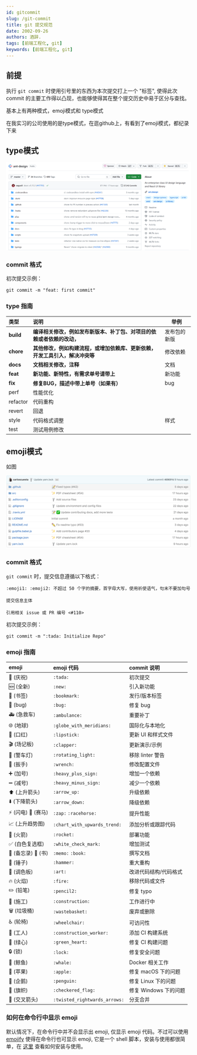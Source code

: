 ```yaml
---
id: gitcommit
slug: /git-commit
title: git 提交规范
date: 2002-09-26
authors: 酒辞.
tags: [前端工程化, git]
keywords: [前端工程化, git]
---
```


## 前提

执行 `git commit` 时使用引号里的东西为本次提交打上一个 "标签", 使得此次 commit 的主要工作得以凸现，也能够使得其在整个提交历史中易于区分与查找。

基本上有两种模式，emoji模式和 type模式

在我实习的公司使用的是type模式，在逛github上，有看到了emoji模式，都纪录下来


## type模式

![image-20240310152611105](git提交规范.assets/image-20240310152611105.png)



### commit 格式

初次提交示例：

```
git commit -m "feat: first commit"
```



### type 指南

| 类型      | 说明                                                         | 举例         |
| :-------- | :----------------------------------------------------------- | ------------ |
| **build** | **编译相关修改，例如发布新版本、补丁包、对项目的依赖或者依赖的改动，** | 发布包的新版 |
| **chore** | **其他修改，例如构建流程，或增加依赖库、更新依赖，开发工具引入，解决冲突等** | 修改依赖     |
| **docs**  | **文档相关修改，注释**                                       | 文档         |
| **feat**  | **新功能、新特性，有需求单号请带上**                         | 新功能       |
| **fix**   | **修复BUG，描述中带上单号（如果有）**                    | bug          |
| perf      | 性能优化                                                     |              |
| refactor  | 代码重构                                                     |              |
| revert    | 回退                                                         |              |
| style     | 代码格式调整                                                 | 样式         |
| test      | 测试用例修改                                                 |              |


## emoji模式

如图

![image-20240310150220322](git提交规范.assets/snapshot.png)



### commit 格式

`git commit` 时，提交信息遵循以下格式：

```
:emoji1: :emoji2: 不超过 50 个字的摘要，首字母大写，使用祈使语气，句末不要加句号

提交信息主体

引用相关 issue 或 PR 编号 <#110>
```

初次提交示例：

```
git commit -m ":tada: Initialize Repo"
```



### emoji 指南

| emoji             | emoji 代码                    | commit 说明           |
| :---------------- | :---------------------------- | :-------------------- |
| 🎉 (庆祝)          | `:tada:`                      | 初次提交              |
| 🆕 (全新)          | `:new:`                       | 引入新功能            |
| 🔖 (书签)          | `:bookmark:`                  | 发行/版本标签         |
| 🐛 (bug)           | `:bug:`                       | 修复 bug              |
| 🚑 (急救车)        | `:ambulance:`                 | 重要补丁              |
| 🌐 (地球)          | `:globe_with_meridians:`      | 国际化与本地化        |
| 💄 (口红)          | `:lipstick:`                  | 更新 UI 和样式文件    |
| 🎬 (场记板)        | `:clapper:`                   | 更新演示/示例         |
| 🚨 (警车灯)        | `:rotating_light:`            | 移除 linter 警告      |
| 🔧 (扳手)          | `:wrench:`                    | 修改配置文件          |
| ➕ (加号)          | `:heavy_plus_sign:`           | 增加一个依赖          |
| ➖ (减号)          | `:heavy_minus_sign:`          | 减少一个依赖          |
| ⬆️ (上升箭头)      | `:arrow_up:`                  | 升级依赖              |
| ⬇️ (下降箭头)      | `:arrow_down:`                | 降级依赖              |
| ⚡️ (闪电) 🐎 (赛马) | `:zap:` `:racehorse:`         | 提升性能              |
| 📈 (上升趋势图)    | `:chart_with_upwards_trend:`  | 添加分析或跟踪代码    |
| 🚀 (火箭)          | `:rocket:`                    | 部署功能              |
| ✅ (白色复选框)    | `:white_check_mark:`          | 增加测试              |
| 📝 (备忘录) 📖 (书) | `:memo:` `:book:`             | 撰写文档              |
| 🔨 (锤子)          | `:hammer:`                    | 重大重构              |
| 🎨 (调色板)        | `:art:`                       | 改进代码结构/代码格式 |
| 🔥 (火焰)          | `:fire:`                      | 移除代码或文件        |
| ✏️ (铅笔)          | `:pencil2:`                   | 修复 typo             |
| 🚧 (施工)          | `:construction:`              | 工作进行中            |
| 🗑 (垃圾桶)        | `:wastebasket:`               | 废弃或删除            |
| ♿️ (轮椅)          | `:wheelchair:`                | 可访问性              |
| 👷 (工人)          | `:construction_worker:`       | 添加 CI 构建系统      |
| 💚 (绿心)          | `:green_heart:`               | 修复 CI 构建问题      |
| 🔒 (锁)            | `:lock:`                      | 修复安全问题          |
| 🐳 (鲸鱼)          | `:whale:`                     | Docker 相关工作       |
| 🍎 (苹果)          | `:apple:`                     | 修复 macOS 下的问题   |
| 🐧 (企鹅)          | `:penguin:`                   | 修复 Linux 下的问题   |
| 🏁 (旗帜)          | `:checkered_flag:`            | 修复 Windows 下的问题 |
| 🔀 (交叉箭头)      | `:twisted_rightwards_arrows:` | 分支合并              |



### 如何在命令行中显示 emoji

默认情况下，在命令行中并不会显示出 emoji, 仅显示 emoji 代码。不过可以使用 [emojify](https://github.com/mrowa44/emojify) 使得在命令行也可显示 emoji, 它是一个 shell 脚本，安装与使用都很简单，在 [这里](https://github.com/mrowa44/emojify) 查看如何安装与使用。


